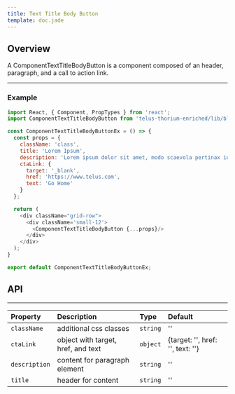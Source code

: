 ```yaml
---
title: Text Title Body Button
template: doc.jade
---
```


## Overview

A ComponentTextTitleBodyButton is a component composed of an header, paragraph, and a call to action link.

---

### Example

<div class="grid-row">
  <div class='small-12'>
    <div id="componentTextTitleBodyButtonExample">
    </div>
  </div>
</div>
<script type="text/babel">
  ReactDOM.render(
    <TDSBlockComponents.ComponentTextTitleBodyButtonExample />,
    document.getElementById('componentTextTitleBodyButtonExample')
  );
</script>

```javascript
import React, { Component, PropTypes } from 'react';
import ComponentTextTitleBodyButton from 'telus-thorium-enriched/lib/blocks/components/ComponentTextTitleBodyButton';

const ComponentTextTitleBodyButtonEx = () => {
  const props = {
    className: 'class',
    title: 'Lorem Ipsum',
    description: 'Lorem ipsum dolor sit amet, modo scaevola pertinax ius no. Ut brute nobis intellegam duo, ullum fabulas fabellas quo at.',
    ctaLink: {
      target: '_blank',
      href: 'https://www.telus.com',
      text: 'Go Home'
    }
  };

  return (
    <div className="grid-row">
      <div className='small-12'>
        <ComponentTextTitleBodyButton {...props}/>
      </div>
    </div>
  );
}

export default ComponentTextTitleBodyButtonEx;
```


## API


---
| Property |   Description   | Type | Default |
|:----|:------|:---|:---|
| `className` | additional css classes | `string` |  '' |
| `ctaLink` | object with target, href, and text  | `object` |  {target: '', href: '', text: ''} |
| `description` | content for paragraph element | `string` |  '' |
| `title` | header for content | `string` |  '' |
